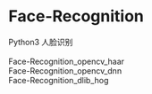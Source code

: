# Face-Recognition
Python3 人脸识别</br>
</br>
Face-Recognition_opencv_haar</br>
Face-Recognition_opencv_dnn</br>
Face-Recognition_dlib_hog</br>
